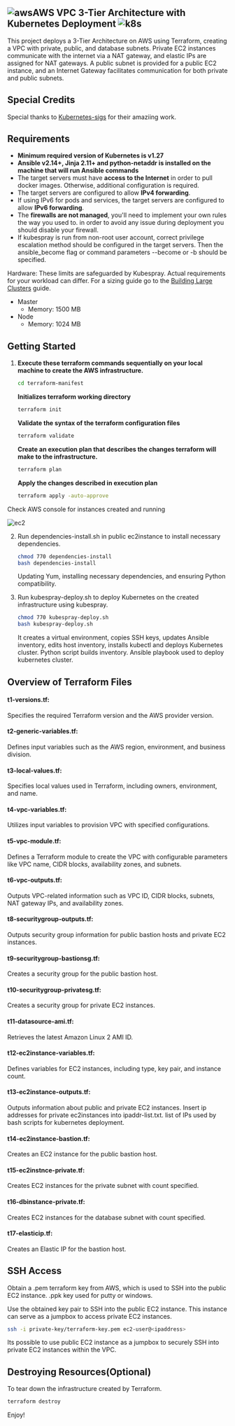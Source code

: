## ![aws](https://github.com/odennav/terraform-k8s-aws_ec2/blob/main/icons-k8s-color/icons8-amazon-web-services-48.png)AWS VPC 3-Tier Architecture with Kubernetes Deployment ![k8s](https://github.com/odennav/terraform-k8s-aws_ec2/blob/main/icons-k8s-color/icons8-kubernetes-48.png)

This project deploys a 3-Tier Architecture on AWS using Terraform, creating a VPC with private, public, and database subnets. Private EC2 instances communicate with the internet via a NAT gateway, and elastic IPs are assigned for NAT gateways. A public subnet is provided for a public EC2 instance, and an Internet Gateway facilitates communication for both private and public subnets.


## Special Credits

Special thanks to [Kubernetes-sigs](https://https://github.com/kubernetes-sigs) for their amaziing work.


## Requirements

- **Minimum required version of Kubernetes is v1.27**
- **Ansible v2.14+, Jinja 2.11+ and python-netaddr is installed on the machine that will run Ansible commands**
- The target servers must have **access to the Internet** in order to pull docker images. Otherwise, additional configuration is required.
- The target servers are configured to allow **IPv4 forwarding**.
- If using IPv6 for pods and services, the target servers are configured to allow **IPv6 forwarding**.
- The **firewalls are not managed**, you'll need to implement your own rules the way you used to.
    in order to avoid any issue during deployment you should disable your firewall.
- If kubespray is run from non-root user account, correct privilege escalation method
    should be configured in the target servers. Then the ansible_become flag
    or command parameters --become or -b should be specified.

Hardware:
These limits are safeguarded by Kubespray. Actual requirements for your workload can differ. For a sizing guide go to the [Building Large Clusters](https://kubernetes.io/docs/setup/cluster-large/#size-of-master-and-master-components) guide.

- Master
  - Memory: 1500 MB
- Node
  - Memory: 1024 MB


## Getting Started
1. **Execute these terraform commands sequentially on your local machine to create the AWS infrastructure.**
     ```bash
     cd terraform-manifest
     ```

   **Initializes terraform working directory**
    ```bash
    terraform init
    ```

   **Validate the syntax of the terraform configuration files**
     ```bash
     terraform validate
     ```

   **Create an execution plan that describes the changes terraform will make to the infrastructure.**
    ```bash
    terraform plan
    ```

   **Apply the changes described in execution plan**
    ```bash
    terraform apply -auto-approve
    ```
Check AWS console for instances created and running

![ec2](https://github.com/odennav/terraform-k8s-aws_ec2/blob/main/ec2instances-shot.PNG)

2. Run dependencies-install.sh in public ec2instance to install necessary dependencies.
    ```bash
    chmod 770 dependencies-install
    bash dependencies-install
    ```
    Updating Yum, installing necessary dependencies, and ensuring Python compatibility.


3. Run kubespray-deploy.sh to deploy Kubernetes on the created infrastructure using kubespray.
   ```bash
   chmod 770 kubespray-deploy.sh
   bash kubespray-deploy.sh
   ```
   It creates a virtual environment, copies SSH keys, updates Ansible inventory, edits host inventory, installs kubectl and deploys Kubernetes cluster.
   Python script  builds inventory.
   Ansible playbook used to deploy kubernetes cluster.



## Overview of Terraform Files

#### t1-versions.tf:
Specifies the required Terraform version and the AWS provider version.

#### t2-generic-variables.tf:
Defines input variables such as the AWS region, environment, and business division.

#### t3-local-values.tf:
Specifies local values used in Terraform, including owners, environment, and name.

#### t4-vpc-variables.tf:
Utilizes input variables to provision VPC with specified configurations.

#### t5-vpc-module.tf:
Defines a Terraform module to create the VPC with configurable parameters like VPC name, CIDR blocks, availability zones, and subnets.

#### t6-vpc-outputs.tf:
Outputs VPC-related information such as VPC ID, CIDR blocks, subnets, NAT gateway IPs, and availability zones.

#### t8-securitygroup-outputs.tf:
Outputs security group information for public bastion hosts and private EC2 instances.

#### t9-securitygroup-bastionsg.tf:
Creates a security group for the public bastion host.

#### t10-securitygroup-privatesg.tf:
Creates a security group for private EC2 instances.

#### t11-datasource-ami.tf:
Retrieves the latest Amazon Linux 2 AMI ID.

#### t12-ec2instance-variables.tf:
Defines variables for EC2 instances, including type, key pair, and instance count.

#### t13-ec2instance-outputs.tf:
Outputs information about public and private EC2 instances. Insert ip addresses for private ec2instances into ipaddr-list.txt.
list of IPs used by bash scripts for kubernetes deployment.

#### t14-ec2instance-bastion.tf:
Creates an EC2 instance for the public bastion host.

#### t15-ec2instnce-private.tf:
Creates EC2 instances for the private subnet with count specified.

#### t16-dbinstance-private.tf:
Creates EC2 instances for the database subnet with count specified.

#### t17-elasticip.tf:
Creates an Elastic IP for the bastion host.



## SSH Access
   Obtain a .pem terraform key from AWS, which is used to SSH into the public EC2 instance. .ppk key used for putty or windows.

   Use the obtained key pair to SSH into the public EC2 instance. This instance can serve as a jumpbox to access private EC2 instances.

   ```bash
   ssh -i private-key/terraform-key.pem ec2-user@<ipaddress>
   ```
   Its possible to use public EC2 instance as a jumpbox to securely SSH into private EC2 instances within the VPC.



## Destroying Resources(Optional)
To tear down the infrastructure created by Terraform.
  ```bash
  terraform destroy
  ```


Enjoy!
